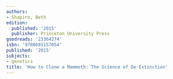```yaml
---
authors:
- Shapiro, Beth
edition:
  published: '2015'
  publisher: Princeton University Press
goodreads: '23364274'
isbn: '9780691157054'
published: '2015'
subjects:
- genetics
title: 'How to Clone a Mammoth: The Science of De-Extinction'
---
```


